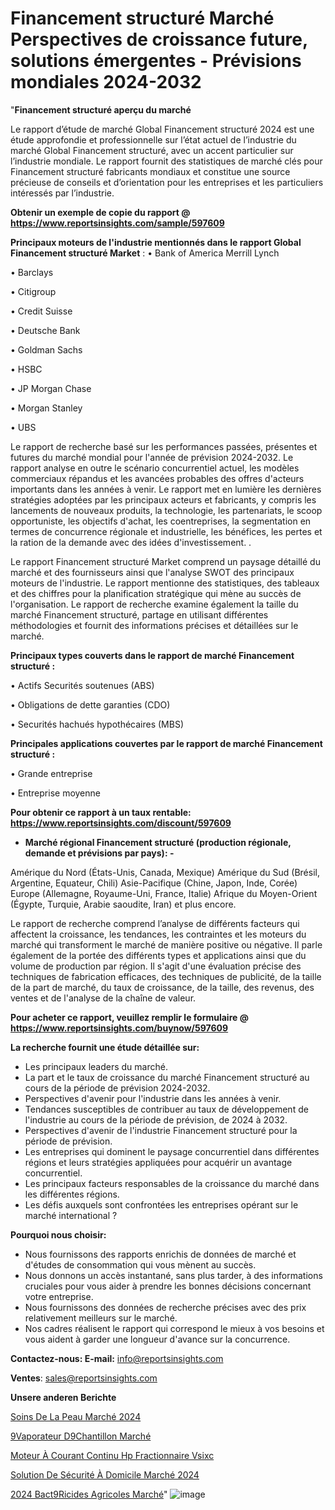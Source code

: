 # Financement structuré Marché Perspectives de croissance future, solutions émergentes - Prévisions mondiales 2024-2032

"<strong>Financement structuré aperçu du marché</strong>

Le rapport d’étude de marché Global Financement structuré 2024 est une étude approfondie et professionnelle sur l’état actuel de l’industrie du marché Global Financement structuré, avec un accent particulier sur l’industrie mondiale. Le rapport fournit des statistiques de marché clés pour Financement structuré fabricants mondiaux et constitue une source précieuse de conseils et d’orientation pour les entreprises et les particuliers intéressés par l’industrie.

<strong>Obtenir un exemple de copie du rapport @ <a href=https://www.reportsinsights.com/sample/597609>https://www.reportsinsights.com/sample/597609</a></strong>

<strong>Principaux moteurs de l'industrie mentionnés dans le rapport Global Financement structuré Market</strong> :
• Bank of America Merrill Lynch

• Barclays

• Citigroup

• Credit Suisse

• Deutsche Bank

• Goldman Sachs

• HSBC

• JP Morgan Chase

• Morgan Stanley

• UBS

Le rapport de recherche basé sur les performances passées, présentes et futures du marché mondial pour l'année de prévision 2024-2032. Le rapport analyse en outre le scénario concurrentiel actuel, les modèles commerciaux répandus et les avancées probables des offres d'acteurs importants dans les années à venir. Le rapport met en lumière les dernières stratégies adoptées par les principaux acteurs et fabricants, y compris les lancements de nouveaux produits, la technologie, les partenariats, le scoop opportuniste, les objectifs d'achat, les coentreprises, la segmentation en termes de concurrence régionale et industrielle, les bénéfices, les pertes et la ration de la demande avec des idées d'investissement. .

Le rapport Financement structuré Market comprend un paysage détaillé du marché et des fournisseurs ainsi que l'analyse SWOT des principaux moteurs de l'industrie. Le rapport mentionne des statistiques, des tableaux et des chiffres pour la planification stratégique qui mène au succès de l'organisation. Le rapport de recherche examine également la taille du marché Financement structuré, partage en utilisant différentes méthodologies et fournit des informations précises et détaillées sur le marché.

<strong>Principaux types couverts dans le rapport de marché Financement structuré :</strong>

• Actifs Securités soutenues (ABS)

• Obligations de dette garanties (CDO)

• Securités hachués hypothécaires (MBS)

<strong>Principales applications couvertes par le rapport de marché Financement structuré :</strong>

• Grande entreprise

• Entreprise moyenne

<strong>Pour obtenir ce rapport à un taux rentable: <a href=https://www.reportsinsights.com/discount/597609>https://www.reportsinsights.com/discount/597609</a></strong>
<ul>
  <li><strong>Marché régional Financement structuré (production régionale, demande et prévisions par pays): -</strong></li>
</ul>
Amérique du Nord (États-Unis, Canada, Mexique)
Amérique du Sud (Brésil, Argentine, Equateur, Chili)
Asie-Pacifique (Chine, Japon, Inde, Corée)
Europe (Allemagne, Royaume-Uni, France, Italie)
Afrique du Moyen-Orient (Égypte, Turquie, Arabie saoudite, Iran) et plus encore.

Le rapport de recherche comprend l’analyse de différents facteurs qui affectent la croissance, les tendances, les contraintes et les moteurs du marché qui transforment le marché de manière positive ou négative. Il parle également de la portée des différents types et applications ainsi que du volume de production par région. Il s'agit d'une évaluation précise des techniques de fabrication efficaces, des techniques de publicité, de la taille de la part de marché, du taux de croissance, de la taille, des revenus, des ventes et de l'analyse de la chaîne de valeur.

<strong>Pour acheter ce rapport, veuillez remplir le formulaire @   <a href=https://www.reportsinsights.com/buynow/597609>https://www.reportsinsights.com/buynow/597609</a></strong>

<strong>La recherche fournit une étude détaillée sur:</strong>
<ul>
  <li>Les principaux leaders du marché.</li>
  <li>La part et le taux de croissance du marché Financement structuré au cours de la période de prévision 2024-2032.</li>
  <li>Perspectives d'avenir pour l'industrie dans les années à venir.</li>
  <li>Tendances susceptibles de contribuer au taux de développement de l'industrie au cours de la période de prévision, de 2024 à 2032.</li>
  <li>Perspectives d'avenir de l'industrie Financement structuré pour la période de prévision.</li>
  <li>Les entreprises qui dominent le paysage concurrentiel dans différentes régions et leurs stratégies appliquées pour acquérir un avantage concurrentiel.</li>
  <li>Les principaux facteurs responsables de la croissance du marché dans les différentes régions.</li>
  <li>Les défis auxquels sont confrontées les entreprises opérant sur le marché international ?</li>
</ul>
<strong>Pourquoi nous choisir:</strong>
<ul>
  <li>Nous fournissons des rapports enrichis de données de marché et d'études de consommation qui vous mènent au succès.</li>
  <li>Nous donnons un accès instantané, sans plus tarder, à des informations cruciales pour vous aider à prendre les bonnes décisions concernant votre entreprise.</li>
  <li>Nous fournissons des données de recherche précises avec des prix relativement meilleurs sur le marché.</li>
  <li>Nos cadres réalisent le rapport qui correspond le mieux à vos besoins et vous aident à garder une longueur d'avance sur la concurrence.</li>
</ul>
<strong>Contactez-nous:
</strong><strong>E-mail:</strong> <a href=mailto:info@reportsinsights.com>info@reportsinsights.com</a>

<strong>Ventes</strong>: <a href=mailto:sales@reportsinsights.com>sales@reportsinsights.com</a>

<strong>Unsere anderen Berichte</strong>

<a href=https://www.linkedin.com/pulse/soins-de-la-peau-marché-taille-part-prévision-market-report-news-24-fbifc/>Soins De La Peau Marché 2024</a>

<a href=https://www.linkedin.com/pulse/%C3%A9vaporateur-d%C3%A9chantillon-march%C3%A9-2024-part-z2khc/>9Vaporateur D9Chantillon Marché</a>

<a href=https://www.linkedin.com/pulse/moteur-à-courant-continu-hp-fractionnaire-vsixc/>Moteur À Courant Continu Hp Fractionnaire Vsixc</a>

<a href=https://www.linkedin.com/pulse/solution-de-sécurité-à-domicile-marché-yvrzc/>Solution De Sécurité À Domicile Marché 2024</a>

<a href=https://www.linkedin.com/pulse/2024-bact%C3%A9ricides-agricoles-march%C3%A9-segmentation-xifac/>2024 Bact9Ricides Agricoles Marché</a>"
![image](https://github.com/gayatrid12/RItrends/assets/158473851/f82a6268-9ebc-40ed-9abd-0cb853d0f714)
